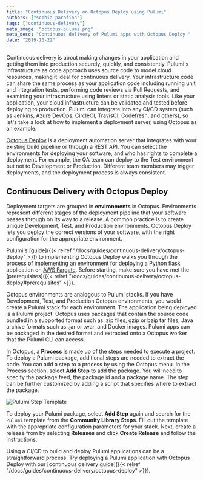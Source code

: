 ```yaml
---
title: "Continuous Delivery on Octopus Deploy using Pulumi"
authors: ["sophia-parafina"]
tags: ["continuous-delivery"]
meta_image: "octopus-pulumi.png"
meta_desc: "Continuous delivery of Pulumi apps with Octopus Deploy "
date: "2019-10-22"
---
```


Continuous delivery is about making changes in your application and getting them into production securely, quickly, and consistently. Pulumi's infrastructure as code approach uses source code to model cloud resources, making it ideal for continuous delivery. Your infrastructure code can share the same process as your application code including running unit and integration tests, performing code reviews via Pull Requests, and examining your infrastructure using linters or static analysis tools. Like your application, your cloud infrastructure can be validated and tested before deploying to production. Pulumi can integrate into any CI/CD system (such as Jenkins, Azure DevOps, CircleCI, TravisCI, Codefresh, and others), so let's take a look at how to implement a deployment server, using Octopus as an example.

[Octopus Deploy](https://octopus.com) is a deployment automation server that integrates with your existing build pipeline or through a REST API. You can select the environments for deploying your software, and who has rights to complete a deployment. For example, the QA team can deploy to the Test environment but not to Development or Production. Different team members may trigger deployments, and the deployment process is always consistent.

## Continuous Delivery with Octopus Deploy

Deployment targets are grouped in **environments** in Octopus. Environments represent different stages of the deployment pipeline that your software passes through on its way to a release. A common practice is to create unique Development, Test, and Production environments. Octopus Deploy lets you deploy the correct versions of your software, with the right configuration for the appropriate environment.

Pulumi's [guide]({{< relref "/docs/guides/continuous-delivery/octopus-deploy" >}}) to implementing Octopus Deploy walks you through the process of implementing an environment for deploying a Python flask application on [AWS Fargate](https://aws.amazon.com/fargate/). Before starting, make sure you have met the [prerequisites]({{< relref "/docs/guides/continuous-delivery/octopus-deploy#prerequisites" >}}).

Octopus environments are analogous to Pulumi stacks. If you have Development, Test, and Production Octopus environments, you would create a Pulumi stack for each environment. The application being deployed is a Pulumi project. Octopus uses packages that contain the source code bundled in a supported format such as .zip files, gzip or bzip tar files,  Java archive formats such as .jar or .war, and Docker images. Pulumi apps can be packaged in the desired format and extracted onto a Octopus worker that the Pulumi CLI can access.

In Octopus, a **Process** is made up of the steps needed to execute a project. To deploy a Pulumi package, additional steps are needed to extract the code. You can add a step to a process by using the Octopus menu. In the Process section, select **Add Step** to add the package. You will need to specify the package feed, the package id and a package name. The step can be further customized by adding a script that specifies where to extract the package.

![Pulumi Step Template](octopus-pulumi-step-template.png)

To deploy your Pulumi package, select **Add Step** again and search for the `Pulumi` template from the **Community Library Steps**. Fill out the template with the appropriate configuration parameters for your stack. Next, create a release from by selecting **Releases** and click **Create Release** and follow the instructions.

Using a CI/CD to build and deploy Pulumi applications can be a straightforward process. Try deploying a Pulumi application with Octopus Deploy with our [continuous delivery guide]({{< relref "/docs/guides/continuous-delivery/octopus-deploy" >}}).
